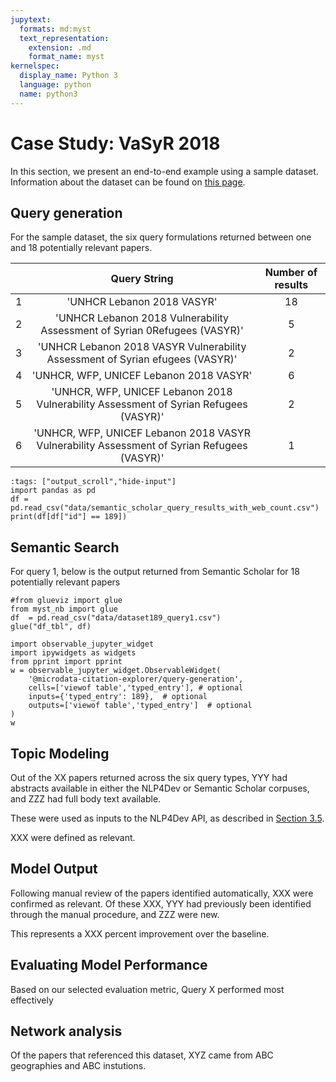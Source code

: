 ```yaml
---
jupytext:
  formats: md:myst
  text_representation:
    extension: .md
    format_name: myst
kernelspec:
  display_name: Python 3
  language: python
  name: python3
---
```


# Case Study: VaSyR 2018

In this section, we present an end-to-end example using a sample dataset. Information about the dataset can be found on [this page](https://microdata.unhcr.org/index.php/catalog/189).

## Query generation

For the sample dataset, the six query formulations returned between one and 18 potentially relevant papers.

|  	| **Query String** 	| **Number of results** | 
|---	|:---:	|:---:	|
| 1 	| 'UNHCR Lebanon 2018 VASYR'	| 18	|
| 2 	| 'UNHCR Lebanon 2018 Vulnerability Assessment of Syrian 0Refugees (VASYR)' | 5 |
| 3 	| 'UNHCR Lebanon 2018 VASYR Vulnerability Assessment of Syrian efugees (VASYR)'	| 2	|
| 4 	| 'UNHCR, WFP, UNICEF Lebanon 2018 VASYR'	| 6	|
| 5 	| 'UNHCR, WFP, UNICEF Lebanon 2018 Vulnerability Assessment of Syrian Refugees (VASYR)' | 2 |
| 6 	| 'UNHCR, WFP, UNICEF Lebanon 2018 VASYR Vulnerability Assessment of Syrian Refugees (VASYR)' 	|1	|

```{code-cell} ipython3
:tags: ["output_scroll","hide-input"]
import pandas as pd
df = pd.read_csv("data/semantic_scholar_query_results_with_web_count.csv")
print(df[df["id"] == 189])
```

## Semantic Search
For query 1, below is the output returned from Semantic Scholar for 18 potentially relevant papers

```{code-cell} ipython3
#from glueviz import glue
from myst_nb import glue
df  = pd.read_csv("data/dataset189_query1.csv")
glue("df_tbl", df)
```

```{code-cell} ipython3
import observable_jupyter_widget
import ipywidgets as widgets
from pprint import pprint
w = observable_jupyter_widget.ObservableWidget(
    '@microdata-citation-explorer/query-generation',
    cells=['viewof table','typed_entry'], # optional
    inputs={'typed_entry': 189},  # optional
    outputs=['viewof table','typed_entry']  # optional
)
w
```


## Topic Modeling
Out of the XX papers returned across the six query types, YYY had abstracts available in either the NLP4Dev or Semantic Scholar corpuses, and ZZZ had full body text available.

These were used as inputs to the NLP4Dev API, as described in [Section 3.5](methods/topic-modeling-and-sentiment-analysis.md).

XXX were defined as relevant.

## Model Output
Following manual review of the papers identified automatically, XXX were confirmed as relevant. Of these XXX, YYY had previously been identified through the manual procedure, and ZZZ were new.

This represents a XXX percent improvement over the baseline.

## Evaluating Model Performance
Based on our selected evaluation metric, Query X performed most effectively

## Network analysis
Of the papers that referenced this dataset, XYZ came from ABC geographies and ABC instutions.